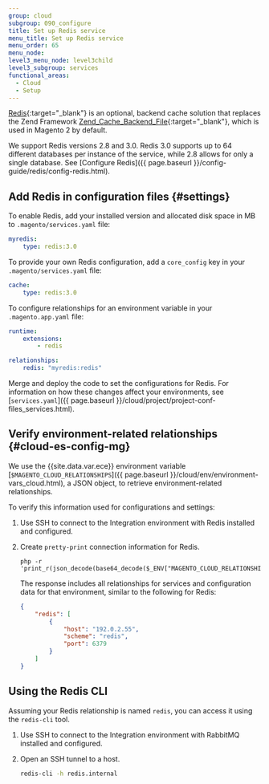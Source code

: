 ```yaml
---
group: cloud
subgroup: 090_configure
title: Set up Redis service
menu_title: Set up Redis service
menu_order: 65
menu_node:
level3_menu_node: level3child
level3_subgroup: services
functional_areas:
  - Cloud
  - Setup
---
```


[Redis](http://redis.io){:target="_blank"} is an optional, backend cache solution that replaces the Zend Framework [Zend_Cache_Backend_File](http://framework.zend.com/apidoc/1.0/Zend_Cache/Backend/Zend_Cache_Backend_File.html){:target="_blank"}, which is used in Magento 2 by default.

We support Redis versions 2.8 and 3.0. Redis 3.0 supports up to 64 different databases per instance of the service, while 2.8 allows for only a single database. See [Configure Redis]({{ page.baseurl }}/config-guide/redis/config-redis.html).

## Add Redis in configuration files {#settings}

To enable Redis, add your installed version and allocated disk space in MB to `.magento/services.yaml` file:

```yaml
myredis:
    type: redis:3.0
```

To provide your own Redis configuration, add a `core_config` key in your `.magento/services.yaml` file:

```yaml
cache:
    type: redis:3.0
```

To configure relationships for an environment variable in your `.magento.app.yaml` file:

```yaml
runtime:
    extensions:
        - redis

relationships:
    redis: "myredis:redis"
```

Merge and deploy the code to set the configurations for Redis. For information on how these changes affect your environments, see [`services.yaml`]({{ page.baseurl }}/cloud/project/project-conf-files_services.html).

## Verify environment-related relationships {#cloud-es-config-mg}

We use the {{site.data.var.ece}} environment variable [`$MAGENTO_CLOUD_RELATIONSHIPS`]({{ page.baseurl }}/cloud/env/environment-vars_cloud.html), a JSON object, to retrieve environment-related relationships.

To verify this information used for configurations and settings:

1.  Use SSH to connect to the Integration environment with Redis installed and configured.
1.  Create `pretty-print` connection information for Redis.

    ```
    php -r 'print_r(json_decode(base64_decode($_ENV["MAGENTO_CLOUD_RELATIONSHIPS"])));'
    ```

    The response includes all relationships for services and configuration data for that environment, similar to the following for Redis:

    ```json
    {
        "redis": [
            {
                "host": "192.0.2.55",
                "scheme": "redis",
                "port": 6379
            }
        ]
    }
    ```

## Using the Redis CLI

Assuming your Redis relationship is named `redis`, you can access it using the `redis-cli` tool.

1.  Use SSH to connect to the Integration environment with RabbitMQ installed and configured.
1.  Open an SSH tunnel to a host.

    ```bash
    redis-cli -h redis.internal
    ```
